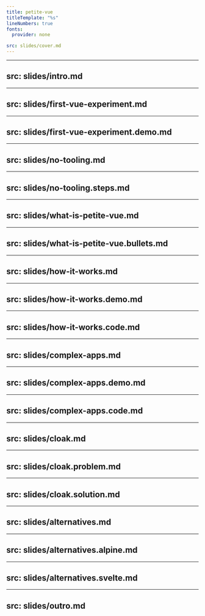 ```yaml
---
title: petite-vue
titleTemplate: "%s"
lineNumbers: true
fonts:
  provider: none

src: slides/cover.md
---
```


---
src: slides/intro.md
---

---
src: slides/first-vue-experiment.md
---

---
src: slides/first-vue-experiment.demo.md
---

---
src: slides/no-tooling.md
---

---
src: slides/no-tooling.steps.md
---

---
src: slides/what-is-petite-vue.md
---

---
src: slides/what-is-petite-vue.bullets.md
---

---
src: slides/how-it-works.md
---

---
src: slides/how-it-works.demo.md
---

---
src: slides/how-it-works.code.md
---

---
src: slides/complex-apps.md
---

---
src: slides/complex-apps.demo.md
---

---
src: slides/complex-apps.code.md
---

---
src: slides/cloak.md
---

---
src: slides/cloak.problem.md
---

---
src: slides/cloak.solution.md
---

---
src: slides/alternatives.md
---

---
src: slides/alternatives.alpine.md
---

---
src: slides/alternatives.svelte.md
---

---
src: slides/outro.md
---

